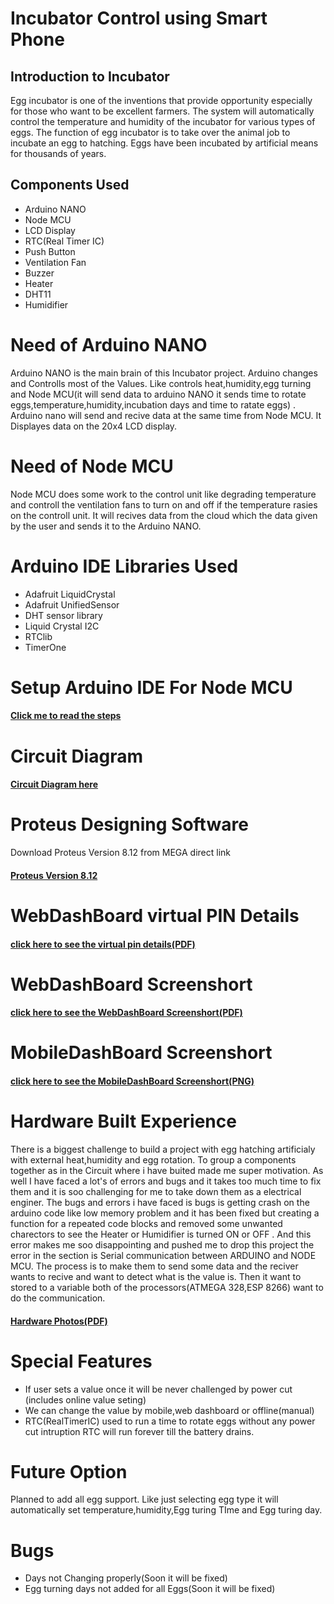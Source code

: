 
# Incubator Control using Smart Phone
## Introduction to Incubator
Egg  incubator  is  one  of  the  inventions  that provide opportunity  especially for  those who want to be excellent farmers. The system will automatically  control  the  temperature  and humidity of the incubator for various types of eggs. The function of egg incubator is to take over  the  animal  job  to  incubate  an  egg  to hatching.  Eggs  have  been  incubated  by artificial means for thousands of years. 

## Components Used
* Arduino NANO
* Node MCU
* LCD Display
* RTC(Real Timer IC)
* Push Button
* Ventilation Fan
* Buzzer
* Heater
* DHT11
* Humidifier

# Need of Arduino NANO
Arduino NANO is the main brain of this Incubator project. Arduino changes and Controlls most of the Values. Like controls heat,humidity,egg turning and Node MCU(it will send data to arduino NANO it sends time to rotate eggs,temperature,humidity,incubation days and time to ratate eggs) . Arduino nano will send and recive data at the same time from Node MCU. It Displayes data on the 20x4 LCD display.

# Need of Node MCU
Node MCU does some work to the control unit like degrading temperature and controll the ventilation fans to turn on and off if the temperature rasies on the controll unit. It will recives data from the cloud which the data given by the user and sends it to the Arduino NANO.

# Arduino IDE Libraries Used
* Adafruit LiquidCrystal
* Adafruit UnifiedSensor
* DHT sensor library
* Liquid Crystal I2C
* RTClib
* TimerOne
# Setup Arduino IDE For Node MCU
#### [Click me to read the steps](https://www.instructables.com/Steps-to-Setup-Arduino-IDE-for-NODEMCU-ESP8266-WiF/)
# Circuit Diagram
#### [Circuit Diagram here](https://github.com/Navin23052000/Incubator-Online-controll-unit/blob/2b423da55fc7bc7e0b96e4aeddaa9ff456172a74/Incubator_Proteus_design%20Ver%208.12%20BY%20ElectroDroid_page-0001.jpg)
# Proteus Designing Software
Download Proteus Version 8.12 from MEGA direct link
 #### [Proteus Version 8.12](https://mega.nz/file/O5FRmR5D#uRR5PeKV-0fZcVhBFIiZZrSoAh4NqFRjtC4JEbneDiE)
# WebDashBoard virtual PIN Details
#### [click here to see the virtual pin details(PDF)](https://github.com/Navin23052000/Incubator-Online-controll-unit/blob/1673ec2966117d9199c628ff04547b7b5f76b667/Virtual%20pin%20details%20for%20web%20dashboard.pdf)
# WebDashBoard Screenshort
#### [click here to see the WebDashBoard Screenshort(PDF)](https://github.com/Navin23052000/Incubator-Online-controll-unit/blob/1673ec2966117d9199c628ff04547b7b5f76b667/WEB%20DASHBOARD%20INCUBATOR%20PROJECT.pdf)
# MobileDashBoard Screenshort
#### [click here to see the MobileDashBoard Screenshort(PNG)](https://github.com/Navin23052000/Incubator-Online-controll-unit/blob/1673ec2966117d9199c628ff04547b7b5f76b667/Blynk%20ScreenShort%20Mobile%20DashBoard.png)
# Hardware Built Experience 
There is a biggest challenge to build a project with egg hatching artificialy with external heat,humidity and egg rotation. To group a components together as in the Circuit where i have buited made me super motivation. As well I have faced a lot's of errors and bugs and it takes too much time to fix them and it is soo challenging for me to take down them as a electrical enginer. The bugs and errors i have faced is bugs is getting crash on the arduino code like low memory problem and it has been fixed but creating a function for a repeated code blocks and removed some unwanted charectors to see the Heater or Humidifier is turned ON or OFF . And this error makes me soo disappointing and pushed me to drop this project the error in the section is Serial communication between ARDUINO and NODE MCU. The process is to make them to send some data and the reciver wants to recive and want to detect what is the value is. Then it want to stored to a variable both of the processors(ATMEGA 328,ESP 8266) want to do the communication.
#### [Hardware Photos(PDF)](https://github.com/Navin23052000/Incubator-Online-controll-unit/blob/bc73387c631d6052097a6f66fcfc657b383d3d26/Hardware%20ONLINE%20controll%20Incubator.pdf)
# Special Features
* If user sets a value once it will be never challenged by power cut (includes online value seting)
* We can change the value by mobile,web dashboard or offline(manual) 
* RTC(RealTimerIC) used to run a time to rotate eggs without any power cut intruption RTC will run forever till the battery drains.
# Future Option
Planned to add all egg support. Like just selecting egg type it will automatically set temperature,humidity,Egg turing TIme and Egg turing day.
# Bugs
* Days not Changing properly(Soon it will be fixed)
* Egg turning days not added for all Eggs(Soon it will be fixed)


